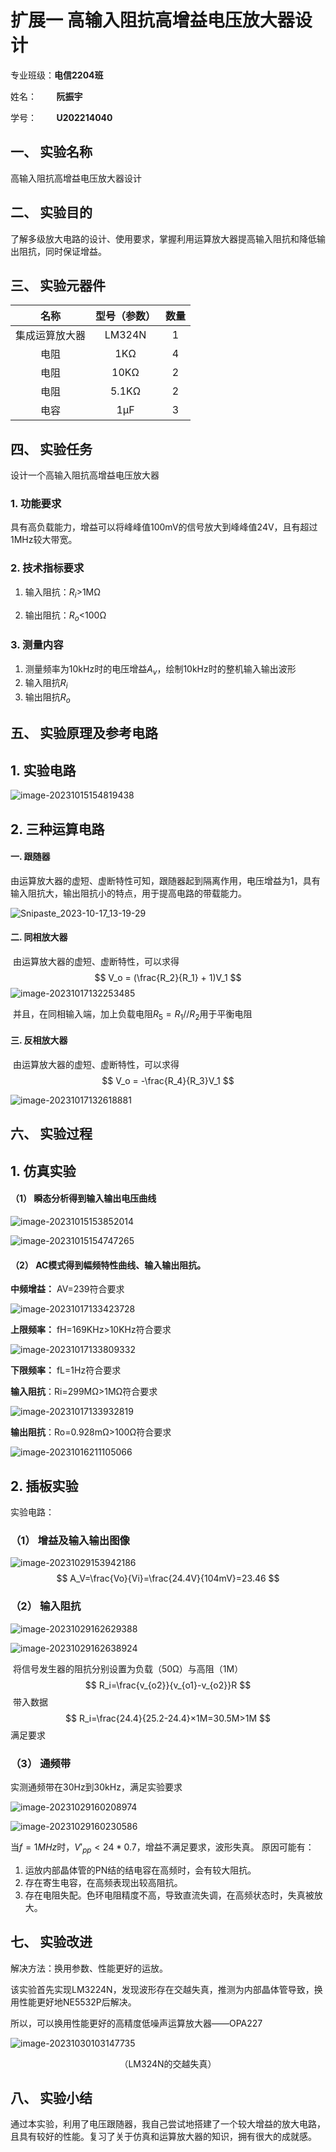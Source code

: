 # 扩展一 高输入阻抗高增益电压放大器设计

专业班级：**电信2204班** 

姓名：        **阮振宇**

学号：        **U202214040**



## 一、 实验名称

高输入阻抗高增益电压放大器设计

## 二、 实验目的

了解多级放大电路的设计、使用要求，掌握利用运算放大器提高输入阻抗和降低输出阻抗，同时保证增益。

## 三、 实验元器件

|      名称      | 型号（参数） | 数量 |
| :------------: | :----------: | :--: |
| 集成运算放大器 |    LM324N    |  1   |
|      电阻      |     1KΩ      |  4   |
|      电阻      |     10KΩ     |  2   |
|      电阻      |    5.1KΩ     |  2   |
|      电容      |     1μF      |  3   |

## 四、 实验任务

设计一个高输入阻抗高增益电压放大器

### 1.  功能要求

具有高负载能力，增益可以将峰峰值100mV的信号放大到峰峰值24V，且有超过1MHz较大带宽。

### 2.  技术指标要求

1. 输入阻抗：$R_i$>1MΩ

2. 输出阻抗：$R_o$<100Ω

### 3.  测量内容

1. 测量频率为10kHz时的电压增益$A_v$，绘制10kHz时的整机输入输出波形
2. 输入阻抗$R_i$
3. 输出阻抗$R_{o}$

## 五、 实验原理及参考电路

## 1.  实验电路

![image-20231015154819438](https://cdn.jsdelivr.net/gh/SHR-sky/Picture@main/Pic/image-20231015154819438.png)

## 2.  三种运算电路

#### 一. 跟随器

​	由运算放大器的虚短、虚断特性可知，跟随器起到隔离作用，电压增益为1，具有输入阻抗大，输出阻抗小的特点，用于提高电路的带载能力。

![Snipaste_2023-10-17_13-19-29](https://cdn.jsdelivr.net/gh/SHR-sky/Picture@main/Pic/Snipaste_2023-10-17_13-19-29.png)

#### 二. 同相放大器

​	由运算放大器的虚短、虚断特性，可以求得
$$
V_o = (\frac{R_2}{R_1} + 1)V_1
$$
![image-20231017132253485](https://cdn.jsdelivr.net/gh/SHR-sky/Picture@main/Pic/image-20231017132253485.png)

​	并且，在同相输入端，加上负载电阻$R_5=R_1//R_2$用于平衡电阻

#### 三. 反相放大器

​	由运算放大器的虚短、虚断特性，可以求得
$$
V_o = -\frac{R_4}{R_3}V_1
$$


![image-20231017132618881](https://cdn.jsdelivr.net/gh/SHR-sky/Picture@main/Pic/image-20231017132618881.png)

## 六、 实验过程

## 1.  仿真实验

#### （1） 瞬态分析得到输入输出电压曲线

![image-20231015153852014](https://cdn.jsdelivr.net/gh/SHR-sky/Picture@main/Pic/image-20231015153852014.png)

 ![image-20231015154747265](https://cdn.jsdelivr.net/gh/SHR-sky/Picture@main/Pic/image-20231015154747265.png)



#### （2） AC模式得到幅频特性曲线、输入输出阻抗。

**中频增益：** AV=239符合要求

![image-20231017133423728](https://cdn.jsdelivr.net/gh/SHR-sky/Picture@main/Pic/image-20231017133423728.png)

**上限频率：** fH=169KHz>10KHz符合要求

![image-20231017133809332](https://cdn.jsdelivr.net/gh/SHR-sky/Picture@main/Pic/image-20231017133809332.png)

**下限频率：** fL=1Hz符合要求

**输入阻抗**：Ri=299MΩ>1MΩ符合要求

 ![image-20231017133932819](https://cdn.jsdelivr.net/gh/SHR-sky/Picture@main/Pic/image-20231017133932819.png)

**输出阻抗**：Ro=0.928mΩ>100Ω符合要求

 ![image-20231016211105066](https://cdn.jsdelivr.net/gh/SHR-sky/Picture@main/Pic/image-20231016211105066.png)

## 2.  插板实验

实验电路： 

### （1） 增益及输入输出图像

![image-20231029153942186](https://cdn.jsdelivr.net/gh/SHR-sky/Picture@main/Pic/image-20231029153942186.png)
$$
A_V=\frac{Vo}{Vi}=\frac{24.4V}{104mV}=23.46
$$
### （2） 输入阻抗

![image-20231029162629388](https://cdn.jsdelivr.net/gh/SHR-sky/Picture@main/Pic/image-20231029162629388.png)

![image-20231029162638924](https://cdn.jsdelivr.net/gh/SHR-sky/Picture@main/Pic/image-20231029162638924.png)

​	将信号发生器的阻抗分别设置为负载（50Ω）与高阻（1M）
$$
R_i=\frac{v_{o2}}{v_{o1}-v_{o2}}R
$$
​	带入数据
$$
R_i=\frac{24.4}{25.2-24.4}×1M=30.5M>1M
$$
满足要求

### （3） 通频带

实测通频带在30Hz到30kHz，满足实验要求

![image-20231029160208974](https://cdn.jsdelivr.net/gh/SHR-sky/Picture@main/Pic/image-20231029160208974.png)

![image-20231029160230586](https://cdn.jsdelivr.net/gh/SHR-sky/Picture@main/Pic/image-20231029160230586.png)


当$f=1MHz$时，$V'_{pp}<24*0.7$，增益不满足要求，波形失真。
原因可能有：
1. 运放内部晶体管的PN结的结电容在高频时，会有较大阻抗。
2. 存在寄生电容，在高频表现出较高阻抗。
3. 存在电阻失配。色环电阻精度不高，导致直流失调，在高频状态时，失真被放大。



## 七、 实验改进

解决方法：换用参数、性能更好的运放。

该实验首先实现LM3224N，发现波形存在交越失真，推测为内部晶体管导致，换用性能更好地NE5532P后解决。

所以，可以换用性能更好的高精度低噪声运算放大器——OPA227

![image-20231030103147735](https://cdn.jsdelivr.net/gh/SHR-sky/Picture@main/Pic/image-20231030103147735.png)



   <center>（LM324N的交越失真）</center>



## 八、 实验小结

通过本实验，利用了电压跟随器，我自己尝试地搭建了一个较大增益的放大电路，且具有较好的性能。复习了关于仿真和运算放大器的知识，拥有很大的成就感。